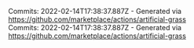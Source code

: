 Commits: 2022-02-14T17:38:37.887Z - Generated via https://github.com/marketplace/actions/artificial-grass
<br>
Commits: 2022-02-14T17:38:37.887Z - Generated via https://github.com/marketplace/actions/artificial-grass
<br>
